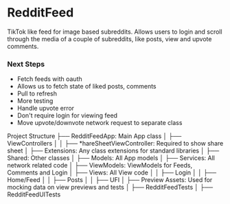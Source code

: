 # RedditFeed
TikTok like feed for image based subreddits. Allows users to login and scroll through the media of a couple of subreddits, like posts, view and upvote comments.


### Next Steps
- Fetch feeds with oauth
- Allows us to fetch state of liked posts, comments
- Pull to refresh
- More testing
- Handle upvote error
- Don't require login for viewing feed
- Move upvote/downvote network request to separate class


Project Structure
├── RedditFeedApp: Main App class
│   ├── ViewControllers
│   │   ├── *hareSheetViewController: Required to show share sheet
│   ├── Extensions: Any class extensions for standard libraries
│   ├── Shared: Other classes
│   ├── Models: All App models
│   ├── Services: All network related code
│   ├── ViewModels: ViewModels for Feeds, Comments and Login
│   ├── Views: All View code
│   │   ├── Login
│   │   ├── Home/Feed
│   │   ├── Posts
│   │   ├── UFI
│   ├── Preview Assets: Used for mocking data on view previews and tests
│   ├── RedditFeedTests
│   ├── RedditFeedUITests
